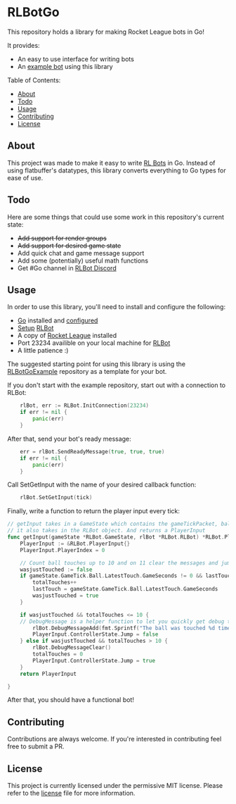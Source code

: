 RLBotGo
===========

This repository holds a library for making Rocket League bots in Go!

It provides:

  * An easy to use interface for writing bots
  * An [example bot](https://github.com/Trey2k/RLBotGoExmaple/blob/main/main.go) using this library

Table of Contents:

  * [About](#about)
  * [Todo](#todo)
  * [Usage](#usage)
  * [Contributing](#contributing)
  * [License](#license)

About
-----

This project was made to make it easy to write [RL Bots](https://rlbot.org/) in Go. Instead of using flatbuffer's datatypes, this library converts everything to Go types for ease of use.

Todo
-----

Here are some things that could use some work in this repository's current state:

  * ~~Add support for render groups~~
  * ~~Add support for desired game state~~
  * Add quick chat and game message support
  * Add some (potentially) useful math functions
  * Get #Go channel in [RLBot Discord](https://discord.com/invite/yc643yyd)

Usage
------------

In order to use this library, you'll need to install and configure the following:

  * [Go](https://golang.org) installed and [configured](https://golang.org/doc/install)
  * [Setup](https://www.youtube.com/watch?v=oXkbizklI2U) [RLBot](https://rlbot.org/)
  * A copy of [Rocket League](https://www.rocketleague.com/) installed
  * Port 23234 availible on your local machine for [RLBot](https://rlbot.org/)
  * A little patience :)

The suggested starting point for using this library is using the [RLBotGoExample](https://github.com/Trey2k/RLBotGoExmaple) repository as a template for your bot.

If you don't start with the example repository, start out with a connection to RLBot:
```Go
	rlBot, err := RLBot.InitConnection(23234)
	if err != nil {
		panic(err)
	}
```
After that, send your bot's ready message:
```Go
	err = rlBot.SendReadyMessage(true, true, true)
	if err != nil {
		panic(err)
	}

```
Call SetGetInput with the name of your desired callback function:
```Go
    rlBot.SetGetInput(tick)
```
Finally, write a function to return the player input every tick:
```Go
// getInput takes in a GameState which contains the gameTickPacket, ballPredidctions, fieldInfo and matchSettings
// it also takes in the RLBot object. And returns a PlayerInput
func getInput(gameState *RLBot.GameState, rlBot *RLBot.RLBot) *RLBot.PlayerInput {
	PlayerInput := &RLBot.PlayerInput{}
	PlayerInput.PlayerIndex = 0

	// Count ball touches up to 10 and on 11 clear the messages and jump
	wasjustTouched := false
	if gameState.GameTick.Ball.LatestTouch.GameSeconds != 0 && lastTouch != gameState.GameTick.Ball.LatestTouch.GameSeconds {
		totalTouches++
		lastTouch = gameState.GameTick.Ball.LatestTouch.GameSeconds
		wasjustTouched = true
	}

	if wasjustTouched && totalTouches <= 10 {
    // DebugMessage is a helper function to let you quickly get debug text on screen. it will autmaicly place it so text will not overlap
		rlBot.DebugMessageAdd(fmt.Sprintf("The ball was touched %d times", totalTouches))
		PlayerInput.ControllerState.Jump = false
	} else if wasjustTouched && totalTouches > 10 {
		rlBot.DebugMessageClear()
		totalTouches = 0
		PlayerInput.ControllerState.Jump = true
	}
	return PlayerInput

}
```

After that, you should have a functional bot!

Contributing
------------

Contributions are always welcome. If you're interested in contributing feel free to submit a PR.

License
-------

This project is currently licensed under the permissive MIT license. Please refer to the [license](/LICENSE) file for more information.
